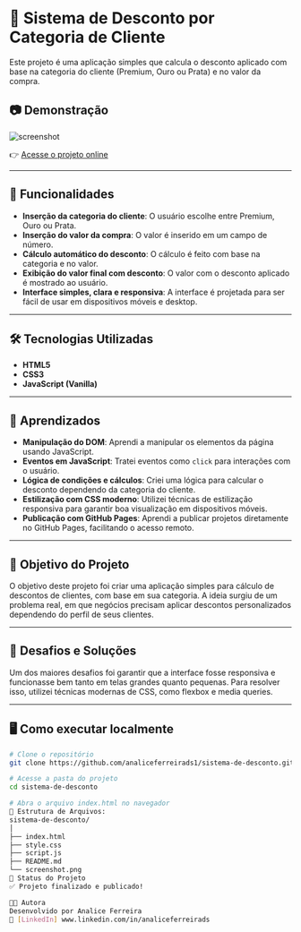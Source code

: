 # 💸 Sistema de Desconto por Categoria de Cliente

Este projeto é uma aplicação simples que calcula o desconto aplicado com base na categoria do cliente (Premium, Ouro ou Prata) e no valor da compra.

## 📷 Demonstração

![screenshot](./screenshot.jpeg)

👉 [Acesse o projeto online](https://analiceferreirads1.github.io/sistema-de-desconto/)

---

## 🚀 Funcionalidades

- **Inserção da categoria do cliente**: O usuário escolhe entre Premium, Ouro ou Prata.
- **Inserção do valor da compra**: O valor é inserido em um campo de número.
- **Cálculo automático do desconto**: O cálculo é feito com base na categoria e no valor.
- **Exibição do valor final com desconto**: O valor com o desconto aplicado é mostrado ao usuário.
- **Interface simples, clara e responsiva**: A interface é projetada para ser fácil de usar em dispositivos móveis e desktop.

---

## 🛠️ Tecnologias Utilizadas

- **HTML5**
- **CSS3**
- **JavaScript (Vanilla)**

---

## 🧠 Aprendizados

- **Manipulação do DOM**: Aprendi a manipular os elementos da página usando JavaScript.
- **Eventos em JavaScript**: Tratei eventos como `click` para interações com o usuário.
- **Lógica de condições e cálculos**: Criei uma lógica para calcular o desconto dependendo da categoria do cliente.
- **Estilização com CSS moderno**: Utilizei técnicas de estilização responsiva para garantir boa visualização em dispositivos móveis.
- **Publicação com GitHub Pages**: Aprendi a publicar projetos diretamente no GitHub Pages, facilitando o acesso remoto.

---

## 🎯 Objetivo do Projeto

O objetivo deste projeto foi criar uma aplicação simples para cálculo de descontos de clientes, com base em sua categoria. A ideia surgiu de um problema real, em que negócios precisam aplicar descontos personalizados dependendo do perfil de seus clientes.

---

## 🔧 Desafios e Soluções

Um dos maiores desafios foi garantir que a interface fosse responsiva e funcionasse bem tanto em telas grandes quanto pequenas. Para resolver isso, utilizei técnicas modernas de CSS, como flexbox e media queries.

---

## 🖥️ Como executar localmente

```bash
# Clone o repositório
git clone https://github.com/analiceferreirads1/sistema-de-desconto.git

# Acesse a pasta do projeto
cd sistema-de-desconto

# Abra o arquivo index.html no navegador
📁 Estrutura de Arquivos:
sistema-de-desconto/
│
├── index.html
├── style.css
├── script.js
├── README.md
└── screenshot.png
📌 Status do Projeto
✅ Projeto finalizado e publicado!

👩‍💻 Autora
Desenvolvido por Analice Ferreira
🔗 [LinkedIn] www.linkedin.com/in/analiceferreirads


